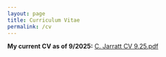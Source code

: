 ```yaml
---
layout: page
title: Curriculum Vitae
permalink: /cv
---
```


**My current CV as of 9/2025:** <a href="C. Jarratt CV 9.25.pdf">C. Jarratt CV 9.25.pdf</a>

